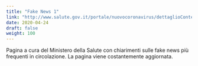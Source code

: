 ```yaml
---
title: "Fake News 1"
link: "http://www.salute.gov.it/portale/nuovocoronavirus/dettaglioContenutiNuovoCoronavirus.jsp?lingua=italiano&id=5387&area=nuovoCoronavirus&menu=vuoto"
date: 2020-04-24
draft: false
weight: 100
---
```


Pagina a cura del Ministero della Salute con chiarimenti sulle fake news più frequenti in circolazione. La pagina viene costantemente aggiornata.
